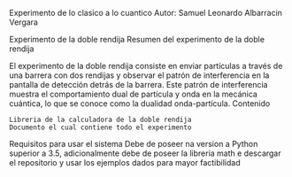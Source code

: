 Experimento de lo clasico a lo cuantico
Autor:
Samuel Leonardo Albarracin Vergara

Experimento de la doble rendija
Resumen del experimento de la doble rendija

El experimento de la doble rendija consiste en enviar partículas a través de una barrera con dos rendijas y observar el patrón de interferencia en la pantalla de detección detrás de la barrera. Este patrón de interferencia muestra el comportamiento dual de partícula y onda en la mecánica cuántica, lo que se conoce como la dualidad onda-partícula.
Contenido

    Libreria de la calculadora de la doble rendija
    Documento el cual contiene todo el experimento

Requisitos para usar el sistema
Debe de poseer na version a Python superior a 3.5, adicionalmente debe de poseer la libreria math e descargar el repositorio y usar los ejemplos dados para mayor factibilidad
